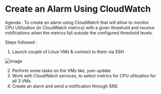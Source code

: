 # Create an Alarm Using CloudWatch


Agenda : To create an alarm using CloudWatch that will allow to monitor CPU Utilization (in CloudWatch metrics) with a given threshold and receive notifications when the metrics fall outside the configured threshold levels.

Steps followed :

1) Launch couple of Linux VMs & connect to them via SSH

![image](https://github.com/rnainani/AWSPracticeProjects/assets/25031921/9244adba-beeb-475e-aa86-52afbb20493b)



2) Perform some tasks on the VMs like, yum update
3) Work with CloudWatch services, to select metrics for CPU utilization for all 3 VMs
4) Create an alarm and send a notification through SNS

